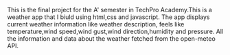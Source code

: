 This is the final project for the A' semester in TechPro Academy.This is a weather app that I biuld using html,css and javascript.
The app displays current weather information like weather description, feels like temperature,wind speed,wind gust,wind direction,humidity and pressure.
All the information and data about the weather fetched from the open-meteo API.
